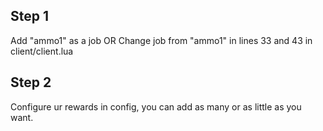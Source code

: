 ## Step 1
Add "ammo1" as a job
OR
Change job from "ammo1" in lines 33 and 43 in client/client.lua

## Step 2
Configure ur rewards in config, you can add as many or as little as you want.